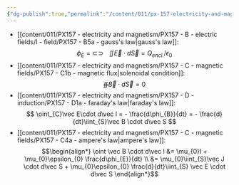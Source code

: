 ```yaml
---
{"dg-publish":true,"permalink":"/content/011/px-157-electricity-and-magnetism/px-157-d-induction/px-157-dx2-maxwell-s-equations/","noteIcon":"1","created":"2024-10-01T18:27:10.263+01:00","updated":"2024-11-26T20:11:05.899+00:00"}
---
```


- [[content/011/PX157 - electricity and magnetism/PX157 - B - electric fields/I - field/PX157 - B5a - gauss's law\|gauss's law]]:
$$
\newcommand{\oiint}{\subset\!\supset \!\!\!\!\!\!\!\!\!\!\iint} \phi_{E}= \oiint \vec E \cdot d\vec S = Q_{encl.}/\epsilon_{0}
$$
- [[content/011/PX157 - electricity and magnetism/PX157 - C - magnetic fields/PX157 - C1b - magnetic flux\|solenoidal condition]]:
$$
\oiint \vec B\cdot d\vec S = 0
$$
- [[content/011/PX157 - electricity and magnetism/PX157 - D - induction/PX157 - D1a - faraday's law\|faraday's law]]:
$$
\oint_{C}\vec E\cdot d\vec l = - \frac{d\phi_{B}}{dt} = - \frac{d}{dt}\iint_{S}\vec B \cdot d\vec S
$$
- [[content/011/PX157 - electricity and magnetism/PX157 - C - magnetic fields/PX157 - C4a - ampere's law\|ampere's law]]:
$$\begin{align*}
	\oint \vec B \cdot d\vec l &= \mu_{0}I + \mu_{0}\epsilon_{0} \frac{d\phi_{E}}{dt} \\
	&= \mu_{0}\iint_{S}\vec J \cdot d\vec S + \mu_{0}\epsilon_{0} \frac{d}{dt}\iint_{S} \vec E \cdot d\vec S
\end{align*}$$
